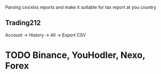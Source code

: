 Parsing csv/xlxs reports and make it suitable for tax report at you country
## Trading212
Account -> History -> All -> Export CSV

# TODO Binance, YouHodler, Nexo, Forex
